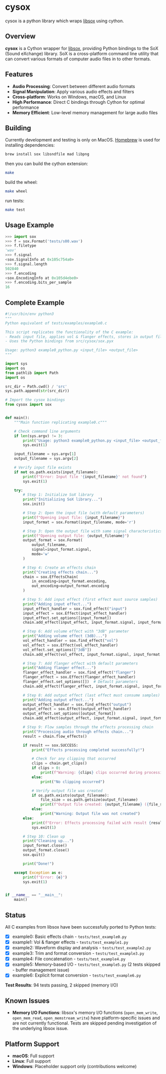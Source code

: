 # cysox

cysox is a python library which wraps [libsox](https://github.com/chirlu/sox) using cython.

## Overview

**cysox** is a Cython wrapper for [libsox](https://github.com/chirlu/sox), providing Python bindings to the SoX (Sound eXchange) library. SoX is a cross-platform command line utility that can convert various formats of computer audio files in to other formats.

## Features

- **Audio Processing**: Convert between different audio formats
- **Signal Manipulation**: Apply various audio effects and filters
- **Cross-platform**: Works on Windows, macOS, and Linux
- **High Performance**: Direct C bindings through Cython for optimal performance
- **Memory Efficient**: Low-level memory management for large audio files

## Building

Currently development and testing is only on MacOS. [Homebrew](https://brew.sh) is used for installing dependencies:

```sh
brew install sox libsndfile mad libpng
```

then you can build the cython extension:

```sh
make
```

build the wheel:

```sh
make wheel
```

run tests:

```sh
make test
```

## Usage Example

```python
>>> import sox
>>> f = sox.Format('tests/s00.wav')
>>> f.filetype
'wav'
>>> f.signal
<sox.SignalInfo at 0x105c754a0>
>>> f.signal.length
502840
>>> f.encoding
<sox.EncodingInfo at 0x105d4ebe0>
>>> f.encoding.bits_per_sample
16
```

## Complete Example

```python
#!/usr/bin/env python3
"""
Python equivalent of tests/examples/example0.c

This script replicates the functionality of the C example:
- Reads input file, applies vol & flanger effects, stores in output file
- Uses the Python bindings from src/cysox/sox.pyx

Usage: python3 example0_python.py <input_file> <output_file>
"""

import sys
import os
from pathlib import Path
import os

src_dir = Path.cwd() / 'src'
sys.path.append(str(src_dir))

# Import the cysox bindings
from cysox import sox


def main():
    """Main function replicating example0.c"""

    # Check command line arguments
    if len(sys.argv) != 3:
        print("Usage: python3 example0_python.py <input_file> <output_file>")
        sys.exit(1)

    input_filename = sys.argv[1]
    output_filename = sys.argv[2]

    # Verify input file exists
    if not os.path.exists(input_filename):
        print(f"Error: Input file '{input_filename}' not found")
        sys.exit(1)

    try:
        # Step 1: Initialize SoX library
        print("Initializing SoX library...")
        sox.init()

        # Step 2: Open the input file (with default parameters)
        print(f"Opening input file: {input_filename}")
        input_format = sox.Format(input_filename, mode='r')

        # Step 3: Open the output file with same signal characteristics as input
        print(f"Opening output file: {output_filename}")
        output_format = sox.Format(
            output_filename,
            signal=input_format.signal,
            mode='w'
        )

        # Step 4: Create an effects chain
        print("Creating effects chain...")
        chain = sox.EffectsChain(
            in_encoding=input_format.encoding,
            out_encoding=output_format.encoding
        )

        # Step 5: Add input effect (first effect must source samples)
        print("Adding input effect...")
        input_effect_handler = sox.find_effect("input")
        input_effect = sox.Effect(input_effect_handler)
        input_effect.set_options([input_format])
        chain.add_effect(input_effect, input_format.signal, input_format.signal)

        # Step 6: Add volume effect with "3dB" parameter
        print("Adding volume effect (3dB)...")
        vol_effect_handler = sox.find_effect("vol")
        vol_effect = sox.Effect(vol_effect_handler)
        vol_effect.set_options(["3dB"])
        chain.add_effect(vol_effect, input_format.signal, input_format.signal)

        # Step 7: Add flanger effect with default parameters
        print("Adding flanger effect...")
        flanger_effect_handler = sox.find_effect("flanger")
        flanger_effect = sox.Effect(flanger_effect_handler)
        flanger_effect.set_options([])  # Default parameters
        chain.add_effect(flanger_effect, input_format.signal, input_format.signal)

        # Step 8: Add output effect (last effect must consume samples)
        print("Adding output effect...")
        output_effect_handler = sox.find_effect("output")
        output_effect = sox.Effect(output_effect_handler)
        output_effect.set_options([output_format])
        chain.add_effect(output_effect, input_format.signal, input_format.signal)

        # Step 9: Flow samples through the effects processing chain
        print("Processing audio through effects chain...")
        result = chain.flow_effects()

        if result == sox.SUCCESS:
            print("Effects processing completed successfully!")

            # Check for any clipping that occurred
            clips = chain.get_clips()
            if clips > 0:
                print(f"Warning: {clips} clips occurred during processing")
            else:
                print("No clipping occurred")

            # Verify output file was created
            if os.path.exists(output_filename):
                file_size = os.path.getsize(output_filename)
                print(f"Output file created: {output_filename} ({file_size} bytes)")
            else:
                print("Warning: Output file was not created")
        else:
            print(f"Error: Effects processing failed with result {result}")
            sys.exit(1)

        # Step 10: Clean up
        print("Cleaning up...")
        input_format.close()
        output_format.close()
        sox.quit()

        print("Done!")

    except Exception as e:
        print(f"Error: {e}")
        sys.exit(1)


if __name__ == "__main__":
    main()
```

## Status

All C examples from libsox have been successfully ported to Python tests:

- [x] example0: Basic effects chain - `tests/test_example0.py`
- [x] example1: Vol & flanger effects - `tests/test_example1.py`
- [x] example2: Waveform display and analysis - `tests/test_example2.py`
- [x] example3: Trim and format conversion - `tests/test_example3.py`
- [x] example4: File concatenation - `tests/test_example4.py`
- [x] example5: Memory-based I/O - `tests/test_example5.py` (2 tests skipped - buffer management issue)
- [x] example6: Explicit format conversion - `tests/test_example6.py`

**Test Results**: 94 tests passing, 2 skipped (memory I/O)

## Known Issues

- **Memory I/O Functions**: libsox's memory I/O functions (`open_mem_write`, `open_mem_read`, `open_memstream_write`) have platform-specific issues and are not currently functional. Tests are skipped pending investigation of the underlying libsox issue.

## Platform Support

-  **macOS**: Full support
-  **Linux**: Full support
-  **Windows**: Placeholder support only (contributions welcome)
